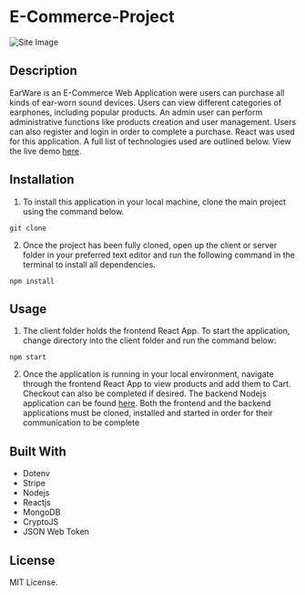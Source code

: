 # E-Commerce-Project
![Site Image](client/public/assets/images/siteImage.png)


## Description
EarWare is an E-Commerce Web Application were users can purchase all kinds of ear-worn sound devices. Users can view different categories of earphones, including popular products. An admin user can perform administrative functions like products creation and user management. Users can also register and login in order to complete a purchase. React was used for this application. A full list of technologies used are outlined below. View the live demo [here](https://sweet-dragon-9c8740.netlify.app/).


## Installation

1. To install this application in your local machine, clone the main project using the command below.

```
git clone
```

2. Once the project has been fully cloned, open up the client or server folder in your preferred text editor and run the following command in the terminal to install all dependencies.

```
npm install
```

## Usage

1. The client folder holds the frontend React App. To start the application, change directory into the client folder and run the command below:

```
npm start
```

2. Once the application is running in your local environment, navigate through the frontend React App to view products and add them to Cart. Checkout can also be completed if desired. The backend Nodejs application can be found [here](https://github.com/Emman77240/E-Commerce-Project/tree/main/server). Both the frontend and the backend applications must be cloned, installed and started in order for their communication to be complete


## Built With

- Dotenv
- Stripe
- Nodejs
- Reactjs
- MongoDB
- CryptoJS
- JSON Web Token


## License

MIT License.
